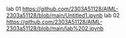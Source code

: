 lab 01 https://github.com/2303A51128/AIML-2303a51128/blob/main/Untitled1.ipynb
lab 02 https://github.com/2303A51128/AIML-2303a51128/blob/main/lab%202.ipynb
